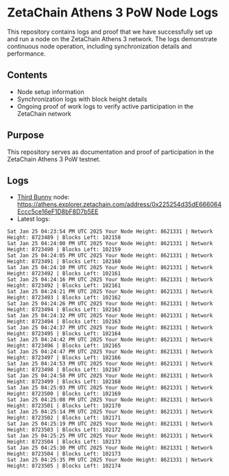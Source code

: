 # ZetaChain Athens 3 PoW Node Logs
This repository contains logs and proof that we have successfully set up and run a node on the ZetaChain Athens 3 network. The logs demonstrate continuous node operation, including synchronization details and performance.

## Contents
- Node setup information
- Synchronization logs with block height details
- Ongoing proof of work logs to verify active participation in the ZetaChain network

## Purpose
This repository serves as documentation and proof of participation in the ZetaChain Athens 3 PoW testnet.

## Logs

- [Third Bunny](https://thirdbunny.xyz/) node: https://athens.explorer.zetachain.com/address/0x225254d35dE666064Eccc5ce16eF1D8bF8D7b5EE
- Latest logs:
```
Sat Jan 25 04:23:54 PM UTC 2025 Your Node Height: 8621331 | Network Height: 8723489 | Blocks Left: 102158
Sat Jan 25 04:24:00 PM UTC 2025 Your Node Height: 8621331 | Network Height: 8723490 | Blocks Left: 102159
Sat Jan 25 04:24:05 PM UTC 2025 Your Node Height: 8621331 | Network Height: 8723491 | Blocks Left: 102160
Sat Jan 25 04:24:10 PM UTC 2025 Your Node Height: 8621331 | Network Height: 8723492 | Blocks Left: 102161
Sat Jan 25 04:24:16 PM UTC 2025 Your Node Height: 8621331 | Network Height: 8723492 | Blocks Left: 102161
Sat Jan 25 04:24:21 PM UTC 2025 Your Node Height: 8621331 | Network Height: 8723493 | Blocks Left: 102162
Sat Jan 25 04:24:26 PM UTC 2025 Your Node Height: 8621331 | Network Height: 8723494 | Blocks Left: 102163
Sat Jan 25 04:24:32 PM UTC 2025 Your Node Height: 8621331 | Network Height: 8723494 | Blocks Left: 102163
Sat Jan 25 04:24:37 PM UTC 2025 Your Node Height: 8621331 | Network Height: 8723495 | Blocks Left: 102164
Sat Jan 25 04:24:42 PM UTC 2025 Your Node Height: 8621331 | Network Height: 8723496 | Blocks Left: 102165
Sat Jan 25 04:24:47 PM UTC 2025 Your Node Height: 8621331 | Network Height: 8723497 | Blocks Left: 102166
Sat Jan 25 04:24:53 PM UTC 2025 Your Node Height: 8621331 | Network Height: 8723498 | Blocks Left: 102167
Sat Jan 25 04:24:58 PM UTC 2025 Your Node Height: 8621331 | Network Height: 8723499 | Blocks Left: 102168
Sat Jan 25 04:25:03 PM UTC 2025 Your Node Height: 8621331 | Network Height: 8723500 | Blocks Left: 102169
Sat Jan 25 04:25:08 PM UTC 2025 Your Node Height: 8621331 | Network Height: 8723501 | Blocks Left: 102170
Sat Jan 25 04:25:14 PM UTC 2025 Your Node Height: 8621331 | Network Height: 8723502 | Blocks Left: 102171
Sat Jan 25 04:25:19 PM UTC 2025 Your Node Height: 8621331 | Network Height: 8723503 | Blocks Left: 102172
Sat Jan 25 04:25:25 PM UTC 2025 Your Node Height: 8621331 | Network Height: 8723504 | Blocks Left: 102173
Sat Jan 25 04:25:30 PM UTC 2025 Your Node Height: 8621331 | Network Height: 8723504 | Blocks Left: 102173
Sat Jan 25 04:25:35 PM UTC 2025 Your Node Height: 8621331 | Network Height: 8723505 | Blocks Left: 102174
```
